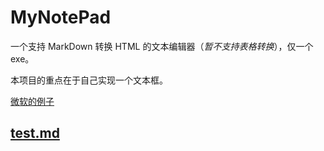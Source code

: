 # MyNotePad

一个支持 MarkDown 转换 HTML 的文本编辑器（*暂不支持表格转换*），仅一个 exe。

本项目的重点在于自己实现一个文本框。

[微软的例子](https://msdn.microsoft.com/en-us/library/windows/desktop/ms646268(v=vs.85).aspx)

## [test.md](test.md)

